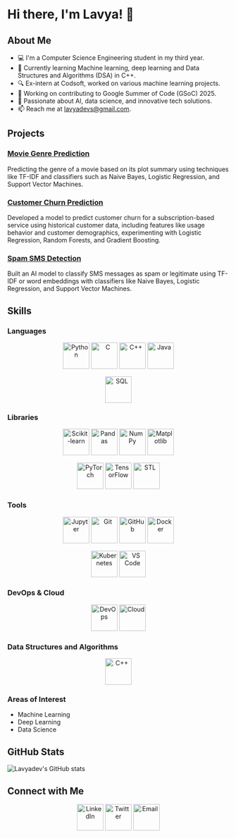 # Hi there, I'm Lavya! 👋

## About Me

- 💻 I'm a Computer Science Engineering student in my third year.
- 🌱 Currently learning Machine learning, deep learning and Data Structures and Algorithms (DSA) in C++.
- 🔍 Ex-intern at Codsoft, worked on various machine learning projects.
- 👾 Working on contributing to Google Summer of Code (GSoC) 2025.
- 🧠 Passionate about AI, data science, and innovative tech solutions.
- 📫 Reach me at [lavyadevs@gmail.com](mailto:lavyadevs@gmail.com).

## Projects

### [Movie Genre Prediction](https://github.com/Lavyadev/CODSOFT/tree/16ec299d8a55a783a08ba5486a3792db619581a9/MOVIE%20GENRE%20CLAASIFICATION)
Predicting the genre of a movie based on its plot summary using techniques like TF-IDF and classifiers such as Naive Bayes, Logistic Regression, and Support Vector Machines.

### [Customer Churn Prediction](https://github.com/Lavyadev/CODSOFT/tree/16ec299d8a55a783a08ba5486a3792db619581a9/CUSTOMER%20CHURN%20PREDICTION)
Developed a model to predict customer churn for a subscription-based service using historical customer data, including features like usage behavior and customer demographics, experimenting with Logistic Regression, Random Forests, and Gradient Boosting.

### [Spam SMS Detection](https://github.com/Lavyadev/CODSOFT/tree/16ec299d8a55a783a08ba5486a3792db619581a9/SPAM%20SMS%20DETECTION)
Built an AI model to classify SMS messages as spam or legitimate using TF-IDF or word embeddings with classifiers like Naive Bayes, Logistic Regression, and Support Vector Machines.

## Skills

### Languages
<p align="center">
  <img src="https://img.icons8.com/color/48/000000/python.png" alt="Python" width="60" height="60"/>
  <img src="https://img.icons8.com/color/48/000000/c-programming.png" alt="C" width="60" height="60"/>
  <img src="https://img.icons8.com/color/48/000000/c-plus-plus-logo.png" alt="C++" width="60" height="60"/>
  <img src="https://img.icons8.com/color/48/000000/java-coffee-cup-logo.png" alt="Java" width="60" height="60"/>
</p>
<p align="center">
  <img src="https://img.icons8.com/color/48/000000/sql.png" alt="SQL" width="60" height="60"/>
</p>

### Libraries
<p align="center">
  <img src="https://img.icons8.com/color/48/000000/scikit-learn.png" alt="Scikit-learn" width="60" height="60"/>
  <img src="https://img.icons8.com/color/48/000000/pandas.png" alt="Pandas" width="60" height="60"/>
  <img src="https://img.icons8.com/color/48/000000/numpy.png" alt="NumPy" width="60" height="60"/>
  <img src="https://matplotlib.org/stable/_images/sphx_glr_logos2_001.png" alt="Matplotlib" width="60" height="60"/>
</p>
<p align="center">
  <img src="https://pytorch.org/assets/images/pytorch-logo.png" alt="PyTorch" width="60" height="60"/>
  <img src="https://www.tensorflow.org/images/tf_logo_social.png" alt="TensorFlow" width="60" height="60"/>
  <img src="https://img.icons8.com/color/48/000000/c-plus-plus-logo.png" alt="STL" width="60" height="60"/>
</p>

### Tools
<p align="center">
  <img src="https://img.icons8.com/color/48/000000/jupyter.png" alt="Jupyter" width="60" height="60"/>
  <img src="https://img.icons8.com/color/48/000000/git.png" alt="Git" width="60" height="60"/>
  <img src="https://img.icons8.com/fluent/48/000000/github.png" alt="GitHub" width="60" height="60"/>
  <img src="https://img.icons8.com/color/48/000000/docker.png" alt="Docker" width="60" height="60"/>
</p>
<p align="center">
  <img src="https://img.icons8.com/color/48/000000/kubernetes.png" alt="Kubernetes" width="60" height="60"/>
  <img src="https://img.icons8.com/color/48/000000/visual-studio-code-2019.png" alt="VS Code" width="60" height="60"/>
</p>

### DevOps & Cloud
<p align="center">
  <img src="https://img.icons8.com/color/48/000000/devops.png" alt="DevOps" width="60" height="60"/>
  <img src="https://img.icons8.com/color/48/000000/cloud.png" alt="Cloud" width="60" height="60"/>
</p>

### Data Structures and Algorithms
<p align="center">
  <img src="https://img.icons8.com/color/48/000000/c-plus-plus-logo.png" alt="C++" width="60" height="60"/>
</p>

### Areas of Interest
- Machine Learning
- Deep Learning
- Data Science

## GitHub Stats
![Lavyadev's GitHub stats](https://github-readme-stats.vercel.app/api?username=lavyadev&show_icons=true&theme=radical)

## Connect with Me
<p align="center">
  <a href="https://www.linkedin.com/in/your-linkedin-profile"><img src="https://img.icons8.com/color/48/000000/linkedin.png" alt="LinkedIn" width="60" height="60"/></a>
  <a href="https://twitter.com/your-twitter-handle"><img src="https://img.icons8.com/color/48/000000/twitter.png" alt="Twitter" width="60" height="60"/></a>
  <a href="mailto:your-email@example.com"><img src="https://img.icons8.com/color/48/000000/gmail.png" alt="Email" width="60" height="60"/></a>
</p>
